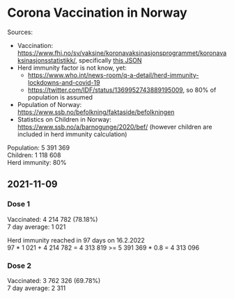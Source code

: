 # Corona Vaccination in Norway

Sources:

- Vaccination: <https://www.fhi.no/sv/vaksine/koronavaksinasjonsprogrammet/koronavaksinasjonsstatistikk/>, specifically [this JSON](https://www.fhi.no/api/chartdata/api/99119)
- Herd immunity factor is not know, yet:
  - <https://www.who.int/news-room/q-a-detail/herd-immunity-lockdowns-and-covid-19>
  - <https://twitter.com/IDF/status/1369952743889195009>, so 80% of population is assumed
- Population of Norway: <https://www.ssb.no/befolkning/faktaside/befolkningen>
- Statistics on Children in Norway: https://www.ssb.no/a/barnogunge/2020/bef/ (however children are included in herd immunity calculation)

Population: 5 391 369  
Children: 1 118 608  
Herd immunity: 80%  

## 2021-11-09

### Dose 1

Vaccinated: 4 214 782 (78.18%)  
7 day average: 1 021

Herd immunity reached in 97 days on 16.2.2022  
97 * 1 021 + 4 214 782 = 4 313 819 >= 5 391 369 * 0.8 = 4 313 096

### Dose 2

Vaccinated: 3 762 326 (69.78%)  
7 day average: 2 311

